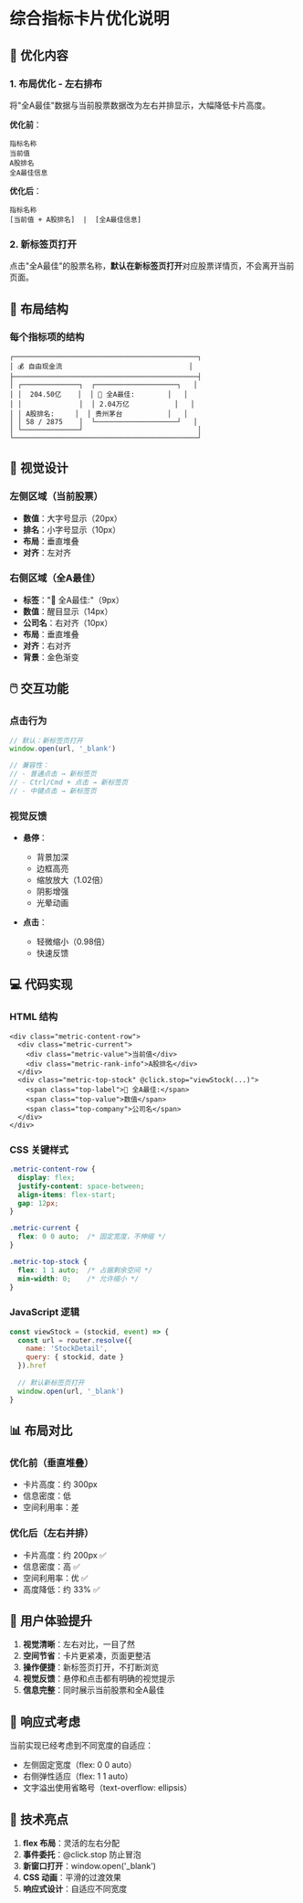 # 综合指标卡片优化说明

## 🎯 优化内容

### 1. 布局优化 - 左右排布
将"全A最佳"数据与当前股票数据改为左右并排显示，大幅降低卡片高度。

**优化前**：
```
指标名称
当前值
A股排名
全A最佳信息
```

**优化后**：
```
指标名称
[当前值 + A股排名]  |  [全A最佳信息]
```

### 2. 新标签页打开
点击"全A最佳"的股票名称，**默认在新标签页打开**对应股票详情页，不会离开当前页面。

## 📐 布局结构

### 每个指标项的结构
```
┌─────────────────────────────────────────────┐
│ 💰 自由现金流                               │
├─────────────────────────────────────────────┤
│ ┌──────────────┐  ┌────────────────────┐   │
│ │  204.50亿    │  │ 👑 全A最佳:        │   │
│ │              │  │ 2.04万亿           │   │
│ │ A股排名:     │  │ 贵州茅台           │   │
│ │ 58 / 2875    │  └────────────────────┘   │
│ └──────────────┘                            │
└─────────────────────────────────────────────┘
```

## 🎨 视觉设计

### 左侧区域（当前股票）
- **数值**：大字号显示（20px）
- **排名**：小字号显示（10px）
- **布局**：垂直堆叠
- **对齐**：左对齐

### 右侧区域（全A最佳）
- **标签**："👑 全A最佳:"（9px）
- **数值**：醒目显示（14px）
- **公司名**：右对齐（10px）
- **布局**：垂直堆叠
- **对齐**：右对齐
- **背景**：金色渐变

## 🖱️ 交互功能

### 点击行为
```javascript
// 默认：新标签页打开
window.open(url, '_blank')

// 兼容性：
// - 普通点击 → 新标签页
// - Ctrl/Cmd + 点击 → 新标签页
// - 中键点击 → 新标签页
```

### 视觉反馈
- **悬停**：
  - 背景加深
  - 边框高亮
  - 缩放放大（1.02倍）
  - 阴影增强
  - 光晕动画

- **点击**：
  - 轻微缩小（0.98倍）
  - 快速反馈

## 💻 代码实现

### HTML 结构
```vue
<div class="metric-content-row">
  <div class="metric-current">
    <div class="metric-value">当前值</div>
    <div class="metric-rank-info">A股排名</div>
  </div>
  <div class="metric-top-stock" @click.stop="viewStock(...)">
    <span class="top-label">👑 全A最佳:</span>
    <span class="top-value">数值</span>
    <span class="top-company">公司名</span>
  </div>
</div>
```

### CSS 关键样式
```css
.metric-content-row {
  display: flex;
  justify-content: space-between;
  align-items: flex-start;
  gap: 12px;
}

.metric-current {
  flex: 0 0 auto;  /* 固定宽度，不伸缩 */
}

.metric-top-stock {
  flex: 1 1 auto;  /* 占据剩余空间 */
  min-width: 0;    /* 允许缩小 */
}
```

### JavaScript 逻辑
```javascript
const viewStock = (stockid, event) => {
  const url = router.resolve({
    name: 'StockDetail',
    query: { stockid, date }
  }).href
  
  // 默认新标签页打开
  window.open(url, '_blank')
}
```

## 📊 布局对比

### 优化前（垂直堆叠）
- 卡片高度：约 300px
- 信息密度：低
- 空间利用率：差

### 优化后（左右并排）
- 卡片高度：约 200px ✅
- 信息密度：高 ✅
- 空间利用率：优 ✅
- 高度降低：约 33% ✅

## 🎯 用户体验提升

1. **视觉清晰**：左右对比，一目了然
2. **空间节省**：卡片更紧凑，页面更整洁
3. **操作便捷**：新标签页打开，不打断浏览
4. **视觉反馈**：悬停和点击都有明确的视觉提示
5. **信息完整**：同时展示当前股票和全A最佳

## 📱 响应式考虑

当前实现已经考虑到不同宽度的自适应：
- 左侧固定宽度（flex: 0 0 auto）
- 右侧弹性适应（flex: 1 1 auto）
- 文字溢出使用省略号（text-overflow: ellipsis）

## 🚀 技术亮点

1. **flex 布局**：灵活的左右分配
2. **事件委托**：@click.stop 防止冒泡
3. **新窗口打开**：window.open('_blank')
4. **CSS 动画**：平滑的过渡效果
5. **响应式设计**：自适应不同宽度

